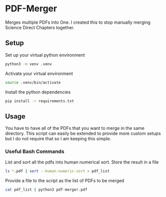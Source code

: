# PDF-Merger
Merges multiple PDFs into One. I created this to stop manually merging Science Direct Chapters together.

## Setup 
Set up your virtual python environment
```bash
python3 -m venv .venv
```
Activate your virtual environment 
```bash
source .venv/bin/activate
```
Install the python dependencies
```bash
pip install -r requirements.txt
```

## Usage
You have to have all of the PDFs that you want to merge in the same directory. This script can easily be extended to provide more custom setups but I do not require that so I am keeping this simple.

### Useful Bash Commands
List and sort all the pdfs into human numerical sort. Store the result in a file
```bash
ls *.pdf | sort --human-numeric-sort > pdf_list
```

Provide a file to the script as the list of PDFs to be merged
```bash
cat pdf_list | python3 pdf-merger.pdf
```

